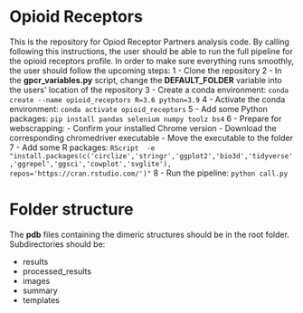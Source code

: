 # Opioid Receptors
This is the repository for Opiod Receptor Partners analysis code. By calling following this instructions, the user should be able to run the full pipeline for the opioid receptors profile. In order to make sure everything runs smoothly, the user should follow the upcoming steps:
1 - Clone the repository
2 - In the **gpcr_variables.py** script, change the **DEFAULT_FOLDER** variable into the users' location of the repository
3 - Create a conda environment: `conda create --name opioid_receptors R=3.6 python=3.9`
4 - Activate the conda environment: `conda activate opioid_receptors`
5 - Add some Python packages: `pip install pandas selenium numpy toolz bs4`
6 - Prepare for webscrapping:
	- Confirm your installed Chrome version
	- Download the corresponding chromedriver executable
	- Move the executable to the folder
7 - Add some R packages: `RScript  -e "install.packages(c('circlize','stringr','ggplot2','bio3d','tidyverse','ggrepel','ggsci','cowplot','svglite'), repos='https://cran.rstudio.com/')"`
8 - Run the pipeline: `python call.py`

# Folder structure
The **pdb** files containing the dimeric structures should be in the root folder. Subdirectories should be:
- results
- processed_results
- images
- summary
- templates
